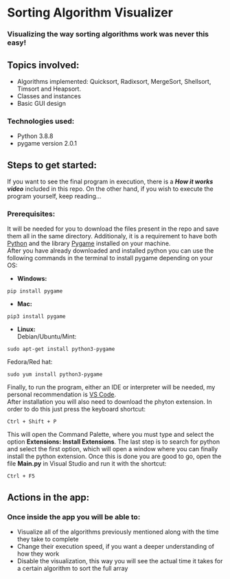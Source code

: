 # Sorting Algorithm Visualizer
### Visualizing the way sorting algorithms work was never this easy!

## Topics involved:
- Algorithms implemented: Quicksort, Radixsort, MergeSort, Shellsort, Timsort and Heapsort.
- Classes and instances
- Basic GUI design

### Technologies used:
- Python 3.8.8
- pygame version 2.0.1  

## Steps to get started:  
If you want to see the final program in execution, there is a ***How it works video*** included in this repo. On the other hand, if you wish to execute the program yourself, keep reading...  
### Prerequisites:  
It will be needed for you to download the files present in the repo and save them all in the same directory. Additionaly, it is a requirement to have both [Python](https://www.python.org/) and the library [Pygame](https://www.pygame.org/news) installed on your machine.  
After you have already downloaded and installed python you can use the following commands in the terminal to install pygame depending on your OS:
- **Windows:**
 ```
 pip install pygame
 ```
- **Mac:**
 ```
 pip3 install pygame
 ```
- **Linux:**  
 Debian/Ubuntu/Mint:
 ```
 sudo apt-get install python3-pygame
 ```
 Fedora/Red hat:
 ```
 sudo yum install python3-pygame
 ```
 
Finally, to run the program, either an IDE or interpreter will be needed, my personal recommendation is [VS Code](https://code.visualstudio.com/).  
After installation you will also need to download the phyton extension. In order to do this just press the keyboard shortcut:
```
Ctrl + Shift + P
```
This will open the Command Palette, where you must type and select the option **Extensions: Install Extensions**.
The last step is to search for python and select the first option, which will open a window where you can finally install the python extension.
Once this is done you are good to go, open the file **Main.py** in Visual Studio and run it with the shortcut:
```
Ctrl + F5
```

## Actions in the app:
### Once inside the app you will be able to:
- Visualize all of the algorithms previously mentioned along with the time they take to complete
- Change their execution speed, if you want a deeper understanding of how they work
- Disable the visualization, this way you will see the actual time it takes for a certain algorithm to sort the full array

